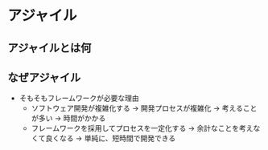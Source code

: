 # アジャイル
## アジャイルとは何

## なぜアジャイル
- そもそもフレームワークが必要な理由
  - ソフトウェア開発が複雑化する -> 開発プロセスが複雑化 -> 考えることが多い -> 時間がかかる
  - フレームワークを採用してプロセスを一定化する -> 余計なことを考えなくて良くなる -> 単純に、短時間で開発できる
